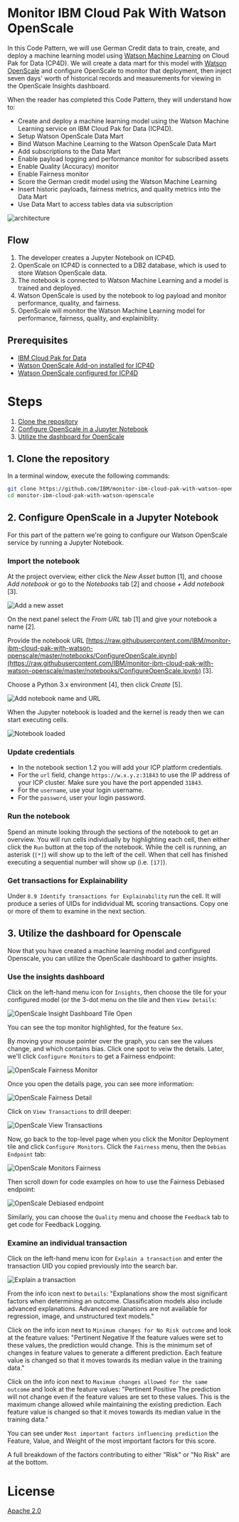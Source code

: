 # Monitor IBM Cloud Pak With Watson OpenScale

In this Code Pattern, we will use German Credit data to train, create, and deploy a machine learning model using [Watson Machine Learning](https://www.ibm.com/support/producthub/icpdata/docs/content/SSQNUZ_current/com.ibm.icpdata.doc/dsx/wmlservices.html) on Cloud Pak for Data (CP4D). We will create a data mart for this model with [Watson OpenScale](https://www.ibm.com/cloud/watson-openscale/) and configure OpenScale to monitor that deployment, then inject seven days' worth of historical records and measurements for viewing in the OpenScale Insights dashboard.

When the reader has completed this Code Pattern, they will understand how to:

* Create and deploy a machine learning model using the Watson Machine Learning service on IBM Cloud Pak for Data (ICP4D).
* Setup Watson OpenScale Data Mart
* Bind Watson Machine Learning to the Watson OpenScale Data Mart
* Add subscriptions to the Data Mart
* Enable payload logging and performance monitor for subscribed assets
* Enable Quality (Accuracy) monitor
* Enable Fairness monitor
* Score the German credit model using the Watson Machine Learning
* Insert historic payloads, fairness metrics, and quality metrics into the Data Mart
* Use Data Mart to access tables data via subscription

![architecture](doc/source/images/architecture.png)

## Flow

1. The developer creates a Jupyter Notebook on ICP4D.
2. OpenScale on ICP4D is connected to a DB2 database, which is used to store Watson OpenScale data.
3. The notebook is connected to Watson Machine Learning and a model is trained and deployed.
4. Watson OpenScale is used by the notebook to log payload and monitor performance, quality, and fairness.
5. OpenScale will monitor the Watson Machine Learning model for performance, fairness, quality, and explainiblity.

## Prerequisites

* [IBM Cloud Pak for Data](https://www.ibm.com/analytics/cloud-pak-for-data)
* [Watson OpenScale Add-on installed for ICP4D](https://www.ibm.com/support/producthub/icpdata/docs/content/SSQNUZ_current/com.ibm.icpdata.doc/zen/admin/add-ons.html#add-ons__ai)
* [Watson OpenScale configured for ICP4D](https://cloud.ibm.com/docs/services/ai-openscale-icp?topic=ai-openscale-icp-gs-get-started)

# Steps

1. [Clone the repository](#1-clone-the-repository)
1. [Configure OpenScale in a Jupyter Notebook](#2-configure-openscale-in-a-jupyter-notebook)
1. [Utilize the dashboard for OpenScale](#3-utilize-the-dashboard-for-openscale)

## 1. Clone the repository

In a terminal window, execute the following commands:

```bash
git clone https://github.com/IBM/monitor-ibm-cloud-pak-with-watson-openscale
cd monitor-ibm-cloud-pak-with-watson-openscale
```

## 2. Configure OpenScale in a Jupyter Notebook

For this part of the pattern we're going to configure our Watson OpenScale service by running a Jupyter Notebook.

### Import the notebook

At the project overview, either click the *New Asset* button [1], and choose *Add notebook* or go to the *Notebooks* tab [2] and choose *+ Add notebook* [3].

![Add a new asset](doc/source/images/wml-1-add-asset.png)

On the next panel select the *From URL* tab [1] and give your notebook a name [2].

Provide the notebook URL [https://raw.githubusercontent.com/IBM/monitor-ibm-cloud-pak-with-watson-openscale/master/notebooks/ConfigureOpenScale.ipynb](https://raw.githubusercontent.com/IBM/monitor-ibm-cloud-pak-with-watson-openscale/master/notebooks/ConfigureOpenScale.ipynb) [3].

Choose a Python 3.x environment [4], then click *Create* [5].

![Add notebook name and URL](doc/source/images/wml-2-add-name-and-url.png)

When the Jupyter notebook is loaded and the kernel is ready then we can start executing cells.

![Notebook loaded](doc/source/images/OpenScaleNotebook.png)

### Update credentials

* In the notebook section 1.2 you will add your ICP platform credentials.
* For the `url` field, change `https://w.x.y.z:31843` to use the IP address of your ICP cluster. Make sure you have the port appended `31843`.
* For the `username`, use your login username.
* For the `password`, user your login password.

### Run the notebook

Spend an minute looking through the sections of the notebook to get an overview. You will run cells individually by highlighting each cell, then either click the `Run` button at the top of the notebook. While the cell is running, an asterisk (`[*]`) will show up to the left of the cell. When that cell has finished executing a sequential number will show up (i.e. `[17]`).

### Get transactions for Explainability

Under `8.9 Identify transactions for Explainability` run the cell. It will produce a series of UIDs for indidvidual ML scoring transactions. Copy one or more of them to examine in the next section.

## 3. Utilize the dashboard for Openscale

Now that you have created a machine learning model and configured Openscale, you can utilize the OpenScale dashboard to gather insights.

### Use the insights dashboard

Click on the left-hand menu icon for `Insights`, then choose the tile for your configured model (or the 3-dot menu on the tile and then `View Details`:

![OpenScale Insight Dashboard Tile Open](doc/source/images/OpenScaleInsightDashTileOpen.png)

You can see the top monitor highlighted, for the feature `Sex`.

By moving your mouse pointer over the graph, you can see the values change, and which contains bias. Click one spot to veiw the details. Later, we'll click `Configure Monitors` to get a Fairness endpoint:

![OpenScale Fairness Monitor](doc/source/images/OpenScaleFairnessMonitor.png)

Once you open the details page, you can see more information:

![OpenScale Fairness Detail](doc/source/images/OpenScaleFairnessDetail.png)

Click on `View Transactions` to drill deeper:

![OpenScale View Transactions](doc/source/images/OpenScaleFairnessViewTransactions.png)

Now, go back to the top-level page when you click the Monitor Deployment tile and click `Configure Monitors`. Click the `Fairness` menu, then the `Debias Endpoint` tab:

![OpenScale Monitors Fairness](doc/source/images/OpenScaleMonitorFairness.png)

Then scroll down for code examples on how to use the Fairness Debiased endpoint:

![OpenScale Debiased endpoint](doc/source/images/OpenScaleDebiasedEndpoint.png)

Similarly, you can choose the `Quality` menu and choose the `Feedback` tab to get code for Feedback Logging.

### Examine an individual transaction

Click on the left-hand menu icon for `Explain a transaction` and enter the transaction UID you copied previously into the search bar.

![Explain a transaction](doc/source/images/OpenScaleExplainTransaction.png)

From the info icon next to `Details`:
"Explanations show the most significant factors when determining an outcome. Classification models also include advanced explanations. Advanced explanations are not available for regression, image, and unstructured text models."

Click on the info icon next to `Minimum changes for No Risk outcome` and look at the feature values:
"Pertinent Negative
If the feature values were set to these values, the prediction would change. This is the minimum set of changes in feature values to generate a different prediction. Each feature value is changed so that it moves towards its median value in the training data."

Click on the info icon next to `Maximum changes allowed for the same outcome` and look at the feature values:
"Pertinent Positive
The prediction will not change even if the feature values are set to these values. This is the maximum change allowed while maintaining the existing prediction. Each feature value is changed so that it moves towards its median value in the training data."

You can see under `Most important factors influencing prediction` the Feature, Value, and Weight of the most important factors for this score.

A full breakdown of the factors contributing to either "Risk" or "No Risk" are at the bottom.

# License
[Apache 2.0](LICENSE)
